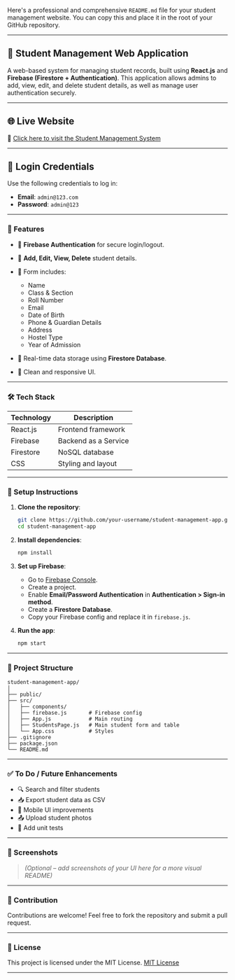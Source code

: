 Here's a professional and comprehensive `README.md` file for your student management website. You can copy this and place it in the root of your GitHub repository.

---

## 📘 Student Management Web Application

A web-based system for managing student records, built using **React.js** and **Firebase (Firestore + Authentication)**. This application allows admins to add, view, edit, and delete student details, as well as manage user authentication securely.

---
## 🌐 Live Website

🔗 [Click here to visit the Student Management System](https://student-management-e1305.web.app/)

---

## 🔐 Login Credentials

Use the following credentials to log in:

- **Email**: `admin@123.com`
- **Password**: `admin@123`

---
### 🚀 Features

* 🔐 **Firebase Authentication** for secure login/logout.
* 🧾 **Add, Edit, View, Delete** student details.
* 📄 Form includes:

  * Name
  * Class & Section
  * Roll Number
  * Email
  * Date of Birth
  * Phone & Guardian Details
  * Address
  * Hostel Type
  * Year of Admission
* 📁 Real-time data storage using **Firestore Database**.
* 🎨 Clean and responsive UI.

---

### 🛠️ Tech Stack

| Technology | Description          |
| ---------- | -------------------- |
| React.js   | Frontend framework   |
| Firebase   | Backend as a Service |
| Firestore  | NoSQL database       |
| CSS        | Styling and layout   |

---

### 🔧 Setup Instructions

1. **Clone the repository**:

   ```bash
   git clone https://github.com/your-username/student-management-app.git
   cd student-management-app
   ```

2. **Install dependencies**:

   ```bash
   npm install
   ```

3. **Set up Firebase**:

   * Go to [Firebase Console](https://console.firebase.google.com/).
   * Create a project.
   * Enable **Email/Password Authentication** in **Authentication > Sign-in method**.
   * Create a **Firestore Database**.
   * Copy your Firebase config and replace it in `firebase.js`.

4. **Run the app**:

   ```bash
   npm start
   ```

---

### 📁 Project Structure

```
student-management-app/
│
├── public/
├── src/
│   ├── components/
│   ├── firebase.js       # Firebase config
│   ├── App.js            # Main routing
│   ├── StudentsPage.js   # Main student form and table
│   └── App.css           # Styles
├── .gitignore
├── package.json
└── README.md
```

---

### ✅ To Do / Future Enhancements

* 🔍 Search and filter students
* 📥 Export student data as CSV
* 📱 Mobile UI improvements
* 📤 Upload student photos
* 🧪 Add unit tests

---

### 📸 Screenshots

> *(Optional – add screenshots of your UI here for a more visual README)*

---

### 🤝 Contribution

Contributions are welcome! Feel free to fork the repository and submit a pull request.

---

### 📄 License

This project is licensed under the MIT License.
[MIT License](https://choosealicense.com/licenses/mit/)

---

